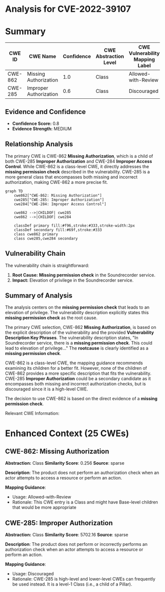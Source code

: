 # Analysis for CVE-2022-39107

# Summary
| CWE ID | CWE Name | Confidence | CWE Abstraction Level | CWE Vulnerability Mapping Label | CWE-Vulnerability Mapping Notes |
|---|---|---|---|---|---|
| CWE-862 | Missing Authorization | 1.0 | Class | Allowed-with-Review | Primary CWE |
| CWE-285 | Improper Authorization | 0.6 | Class | Discouraged | Secondary Candidate |

## Evidence and Confidence

*   **Confidence Score:** 0.8
*   **Evidence Strength:** MEDIUM

## Relationship Analysis
The primary CWE is CWE-862 **Missing Authorization**, which is a child of both CWE-285 **Improper Authorization** and CWE-284 **Improper Access Control**. While CWE-862 is a class-level CWE, it directly addresses the **missing permission check** described in the vulnerability. CWE-285 is a more general class that encompasses both missing and incorrect authorization, making CWE-862 a more precise fit.

```mermaid
graph TD
    cwe862["CWE-862: Missing Authorization"]
    cwe285["CWE-285: Improper Authorization"]
    cwe284["CWE-284: Improper Access Control"]

    cwe862 -->|CHILDOF| cwe285
    cwe862 -->|CHILDOF| cwe284

    classDef primary fill:#f96,stroke:#333,stroke-width:2px
    classDef secondary fill:#69f,stroke:#333
    class cwe862 primary
    class cwe285,cwe284 secondary
```

## Vulnerability Chain
The vulnerability chain is straightforward:
1.  **Root Cause:** **Missing permission check** in the Soundrecorder service.
2.  **Impact:** Elevation of privilege in the Soundrecorder service.

## Summary of Analysis
The analysis centers on the **missing permission check** that leads to an elevation of privilege. The vulnerability description explicitly states this **missing permission check** as the root cause.

The primary CWE selection, CWE-862 **Missing Authorization**, is based on the explicit description of the vulnerability and the provided **Vulnerability Description Key Phrases**. The vulnerability description states, "In Soundrecorder service, there is a **missing permission check**. This could lead to elevation of privilege..." The **rootcause** is clearly identified as a **missing permission check**.

CWE-862 is a class-level CWE, the mapping guidance recommends examining its children for a better fit. However, none of the children of CWE-862 provides a more specific description that fits the vulnerability. CWE-285 **Improper Authorization** could be a secondary candidate as it encompasses both missing and incorrect authorization checks, but is discouraged since it is a high-level CWE.

The decision to use CWE-862 is based on the direct evidence of a **missing permission check**.

Relevant CWE Information:

# Enhanced Context (25 CWEs)

## CWE-862: Missing Authorization
**Abstraction:** Class
**Similarity Score**: 0.256
**Source**: sparse

**Description**:
The product does not perform an authorization check when an actor attempts to access a resource or perform an action.

**Mapping Guidance**:
- Usage: Allowed-with-Review
- Rationale: This CWE entry is a Class and might have Base-level children that would be more appropriate

## CWE-285: Improper Authorization
**Abstraction:** Class
**Similarity Score**: 5702.16
**Source**: sparse

**Description**:
The product does not perform or incorrectly performs an authorization check when an actor attempts to access a resource or perform an action.

**Mapping Guidance**:
- Usage: Discouraged
- Rationale: CWE-285 is high-level and lower-level CWEs can frequently be used instead. It is a level-1 Class (i.e., a child of a Pillar).